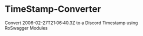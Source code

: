 # TimeStamp-Converter
Convert 2006-02-27T21:06:40.3Z to a Discord Timestamp using RoSwagger Modules

